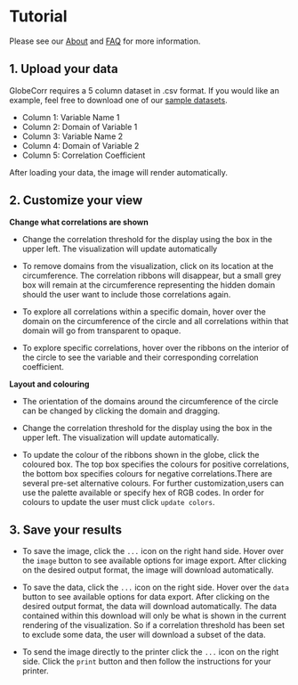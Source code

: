 # Tutorial 
Please see our [About]() and [FAQ]() for more information.  


## **1. Upload your data**

GlobeCorr requires a 5 column dataset in .csv format. If you would like an example, feel free to download one of our [sample datasets](). 

  + Column 1: Variable Name 1
  + Column 2: Domain of Variable 1
  + Column 3: Variable Name 2
  + Column 4: Domain of Variable 2
  + Column 5: Correlation Coefficient 

After loading your data, the image will render automatically. 

## **2. Customize your view**

**Change what correlations are shown** 

- Change the correlation threshold for the display using the box in the upper left. The visualization will update automatically 

- To remove domains from the visualization, click on its location at the circumference. The correlation ribbons will disappear, but a small grey box will remain at the circumference representing the hidden domain should the user want to include those correlations again. 

- To explore all correlations within a specific domain, hover over the domain on the circumference of the circle and all correlations within that domain will go from transparent to opaque. 

- To explore specific correlations, hover over the ribbons on the interior of the circle to see the variable and their corresponding correlation coefficient. 

**Layout and colouring**

- The orientation of the domains around the circumference of the circle can be changed by clicking the domain and dragging. 

- Change the correlation threshold for the display using the box in the upper left. The visualization will update automatically.

- To update the colour of the ribbons shown in the globe, click the coloured box. The top box specifies the colours for positive correlations, the bottom box specifies colours for negative correlations.There are several pre-set alternative colours. For further customization,users can use the palette available or specify hex of RGB codes. In order for colours to update the user must click `update colors`. 

## **3. Save your results** 

- To save the image, click the `...` icon on the right hand side. Hover over the `image` button to see available options for image export. After clicking on the desired output format, the image will download automatically. 

- To save the data, click the `...` icon on the right side. Hover over the `data` button to see available options for data export. After clicking on the desired output format, the data will download automatically. The data contained within this download will only be what is shown in the current rendering of the visualization. So if a correlation threshold has been set to exclude some data, the user will download a subset of the data. 

- To send the image directly to the printer click the `...` icon on the right side. Click the `print` button and then follow the instructions for your printer.

